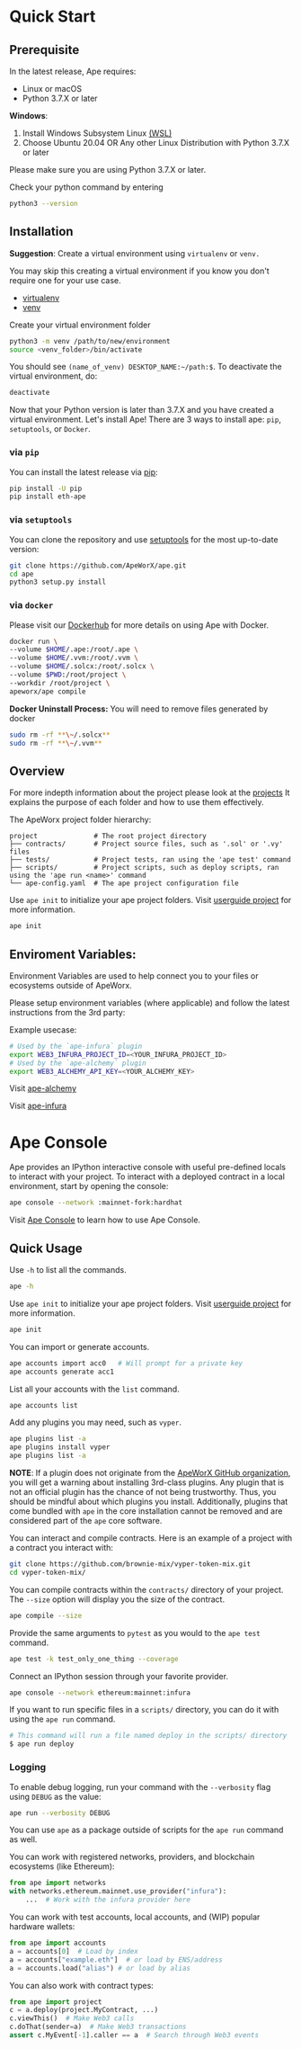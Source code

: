 # Quick Start

## Prerequisite

In the latest release, Ape requires:

-   Linux or macOS
-   Python 3.7.X or later

**Windows**:

1.  Install Windows Subsystem Linux
    [(WSL)](https://docs.microsoft.com/en-us/windows/wsl/install)
2.  Choose Ubuntu 20.04 OR Any other Linux Distribution with Python
    3.7.X or later

Please make sure you are using Python 3.7.X or later.

Check your python command by entering

```bash
python3 --version
```

## Installation

**Suggestion**: Create a virtual environment using `virtualenv` or `venv.`

You may skip this creating a virtual environment if you know you don\'t
require one for your use case.

* [virtualenv](https://pypi.org/project/virtualenv/)
* [venv](https://docs.python.org/3/library/venv.html)

Create your virtual environment folder

```bash
python3 -m venv /path/to/new/environment
source <venv_folder>/bin/activate
```

You should see `(name_of_venv) DESKTOP_NAME:~/path:$`.
To deactivate the virtual environment, do:

```bash
deactivate
```

Now that your Python version is later than 3.7.X and you have created a
virtual environment. Let\'s install Ape! There are 3 ways to install
ape: `pip`, `setuptools`, or `Docker`.

### via `pip`

You can install the latest release via
[pip](https://pypi.org/project/pip/):

```bash
pip install -U pip
pip install eth-ape
```

### via `setuptools`

You can clone the repository and use
[setuptools](https://github.com/pypa/setuptools) for the most up-to-date
version:

```bash
git clone https://github.com/ApeWorX/ape.git
cd ape
python3 setup.py install
```

### via `docker`

Please visit our
[Dockerhub](https://hub.docker.com/repository/docker/apeworx/ape) for
more details on using Ape with Docker.

```bash
docker run \
--volume $HOME/.ape:/root/.ape \
--volume $HOME/.vvm:/root/.vvm \
--volume $HOME/.solcx:/root/.solcx \
--volume $PWD:/root/project \
--workdir /root/project \
apeworx/ape compile
```

**Docker Uninstall Process:** You will need to remove files generated by
docker

```bash
sudo rm -rf **\~/.solcx**
sudo rm -rf **\~/.vvm**
```

## Overview

For more indepth information about the project please look at the [projects](docs/userguides/projects.md)
It explains the purpose of each folder and how to use them effectively.

The ApeWorx project folder hierarchy:

```
project              # The root project directory
├── contracts/       # Project source files, such as '.sol' or '.vy' files
├── tests/           # Project tests, ran using the 'ape test' command
├── scripts/         # Project scripts, such as deploy scripts, ran using the 'ape run <name>' command
└── ape-config.yaml  # The ape project configuration file
```

Use `ape init` to initialize your ape project folders. Visit [userguide project](~/userguide/project.md) for more information.  

```bash
ape init
```

## Enviroment Variables:

Environment Variables are used to help connect you to your files or ecosystems outside of ApeWorx.

Please setup environment variables (where applicable) and follow the latest instructions from the 3rd party:

Example usecase:

```bash
# Used by the `ape-infura` plugin
export WEB3_INFURA_PROJECT_ID=<YOUR_INFURA_PROJECT_ID>
# Used by the `ape-alchemy` plugin
export WEB3_ALCHEMY_API_KEY=<YOUR_ALCHEMY_KEY>
```

Visit [ape-alchemy](https://github.com/ApeWorX/ape-alchemy/blob/main/README.md#quick-usage)

Visit [ape-infura](https://github.com/ApeWorX/ape-infura#readme)

# Ape Console

Ape provides an IPython interactive console with useful pre-defined locals to interact with your project.
To interact with a deployed contract in a local environment, start by opening the console:

```bash
ape console --network :mainnet-fork:hardhat
```

Visit [Ape Console](https://docs.apeworx.io/ape/stable/commands/console.html) to learn how to use Ape Console.

## Quick Usage

Use `-h` to list all the commands.

```bash
ape -h
```

Use `ape init` to initialize your ape project folders. Visit [userguide project](~/userguide/project.md) for more information.  

```bash
ape init
```

You can import or generate accounts.

```bash
ape accounts import acc0   # Will prompt for a private key
ape accounts generate acc1
````

List all your accounts with the `list` command.

```bash
ape accounts list
```

Add any plugins you may need, such as `vyper`.

```bash
ape plugins list -a
ape plugins install vyper
ape plugins list -a
```

**NOTE**: If a plugin does not originate from the 
[ApeWorX GitHub organization](https://github.com/ApeWorX?q=ape&type=all), you will get a warning about installing 
3rd-class plugins. Any plugin that is not an official plugin has the chance of not being trustworthy. Thus, you should 
be mindful about which plugins you install. Additionally, plugins that come bundled with `ape` in the core installation 
cannot be removed and are considered part of the `ape` core software.

You can interact and compile contracts.
Here is an example of a project with a contract you interact with: 

```bash 
git clone https://github.com/brownie-mix/vyper-token-mix.git
cd vyper-token-mix/
```

You can compile contracts within the `contracts/` directory of your project.
The `--size` option will display you the size of the contract.

```bash
ape compile --size
```

Provide the same arguments to `pytest` as you would to the `ape test` command.

```bash
ape test -k test_only_one_thing --coverage
```

Connect an IPython session through your favorite provider.

```bash
ape console --network ethereum:mainnet:infura
```

If you want to run specific files in a `scripts/` directory, you can do it with using the `ape run` command.

```bash
# This command will run a file named deploy in the scripts/ directory
$ ape run deploy
```

### Logging

To enable debug logging, run your command with the `--verbosity` flag using `DEBUG` as the value:

```bash
ape run --verbosity DEBUG
```

You can use `ape` as a package outside of scripts for the `ape run` command as well.

You can work with registered networks, providers, and blockchain ecosystems (like Ethereum):

```python
from ape import networks
with networks.ethereum.mainnet.use_provider("infura"):
    ...  # Work with the infura provider here
```

You can work with test accounts, local accounts, and (WIP) popular hardware wallets:

```python
from ape import accounts
a = accounts[0]  # Load by index
a = accounts["example.eth"]  # or load by ENS/address
a = accounts.load("alias") # or load by alias
```

You can also work with contract types:

```python
from ape import project
c = a.deploy(project.MyContract, ...)
c.viewThis()  # Make Web3 calls
c.doThat(sender=a)  # Make Web3 transactions
assert c.MyEvent[-1].caller == a  # Search through Web3 events
```
